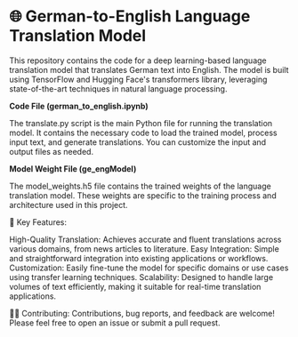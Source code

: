 # 🌐 German-to-English Language Translation Model

This repository contains the code for a deep learning-based language translation model that translates German text into English. The model is built using TensorFlow and Hugging Face's transformers library, leveraging state-of-the-art techniques in natural language processing.

<b>Code File (german_to_english.ipynb)</b>

The translate.py script is the main Python file for running the translation model. It contains the necessary code to load the trained model, process input text, and generate translations. You can customize the input and output files as needed.


<b>Model Weight File (ge_engModel)</b>

The model_weights.h5 file contains the trained weights of the language translation model. These weights are specific to the training process and architecture used in this project.

🚀 Key Features:

High-Quality Translation: Achieves accurate and fluent translations across various domains, from news articles to literature.
Easy Integration: Simple and straightforward integration into existing applications or workflows.
Customization: Easily fine-tune the model for specific domains or use cases using transfer learning techniques.
Scalability: Designed to handle large volumes of text efficiently, making it suitable for real-time translation applications.


👨‍💻 Contributing:
Contributions, bug reports, and feedback are welcome! Please feel free to open an issue or submit a pull request.
